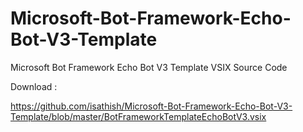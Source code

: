 # Microsoft-Bot-Framework-Echo-Bot-V3-Template
Microsoft Bot Framework Echo Bot V3 Template VSIX Source Code

Download : 

https://github.com/isathish/Microsoft-Bot-Framework-Echo-Bot-V3-Template/blob/master/BotFrameworkTemplateEchoBotV3.vsix
